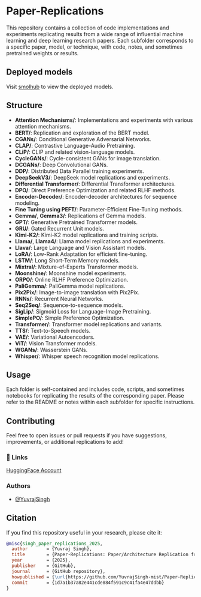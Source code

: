 
# Paper-Replications

This repository contains a collection of code implementations and experiments replicating results from a wide range of influential machine learning and deep learning research papers. Each subfolder corresponds to a specific paper, model, or technique, with code, notes, and sometimes pretrained weights or results.


## Deployed models

Visit [smolhub](https://smolhub.com) to view the deployed models.


## Structure

- **Attention Mechanisms/**: Implementations and experiments with various attention mechanisms.
- **BERT/**: Replication and exploration of the BERT model.
- **CGANs/**: Conditional Generative Adversarial Networks.
- **CLAP/**: Contrastive Language-Audio Pretraining.
- **CLiP/**: CLIP and related vision-language models.
- **CycleGANs/**: Cycle-consistent GANs for image translation.
- **DCGANs/**: Deep Convolutional GANs.
- **DDP/**: Distributed Data Parallel training experiments.
- **DeepSeekV3/**: DeepSeek model replications and experiments.
- **Differential Transformer/**: Differential Transformer architectures.
- **DPO/**: Direct Preference Optimization and related RLHF methods.
- **Encoder-Decoder/**: Encoder-decoder architectures for sequence modeling.
- **Fine Tuning using PEFT/**: Parameter-Efficient Fine-Tuning methods.
- **Gemma/**, **Gemma3/**: Replications of Gemma models.
- **GPT/**: Generative Pretrained Transformer models.
- **GRU/**: Gated Recurrent Unit models.
- **Kimi-K2/**: Kimi-K2 model replications and training scripts.
- **Llama/**, **Llama4/**: Llama model replications and experiments.
- **Llava/**: Large Language and Vision Assistant models.
- **LoRA/**: Low-Rank Adaptation for efficient fine-tuning.
- **LSTM/**: Long Short-Term Memory models.
- **Mixtral/**: Mixture-of-Experts Transformer models.
- **Moonshine/**: Moonshine model experiments.
- **ORPO/**: Online RLHF Preference Optimization.
- **PaliGemma/**: PaliGemma model replications.
- **Pix2Pix/**: Image-to-image translation with Pix2Pix.
- **RNNs/**: Recurrent Neural Networks.
- **Seq2Seq/**: Sequence-to-sequence models.
- **SigLip/**: Sigmoid Loss for Language-Image Pretraining.
- **SimplePO/**: Simple Preference Optimization.
- **Transformer/**: Transformer model replications and variants.
- **TTS/**: Text-to-Speech models.
- **VAE/**: Variational Autoencoders.
- **ViT/**: Vision Transformer models.
- **WGANs/**: Wasserstein GANs.
- **Whisper/**: Whisper speech recognition model replications.


## Usage

Each folder is self-contained and includes code, scripts, and sometimes notebooks for replicating the results of the corresponding paper. Please refer to the README or notes within each subfolder for specific instructions.

## Contributing

Feel free to open issues or pull requests if you have suggestions, improvements, or additional replications to add!

### 🔗 Links
[HuggingFace Account](https://huggingface.co/YuvrajSingh9886)


### Authors

- [@YuvrajSingh](https://www.github.com/YuvrajSingh-mist)

## Citation

If you find this repository useful in your research, please cite it:

```bibtex
@misc{singh_paper_replications_2025,
  author       = {Yuvraj Singh},
  title        = {Paper-Replications: Paper/Architecture Replication from Scratch Repository using PyTorch},
  year         = {2025},
  publisher    = {GitHub},
  journal      = {GitHub repository},
  howpublished = {\url{https://github.com/YuvrajSingh-mist/Paper-Replications}},
  commit       = {1d7a1b37a82e441cde884f591c9c41fa4e47ddbb}
}
```

